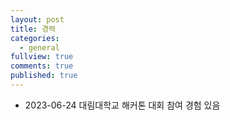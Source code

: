```yaml
---
layout: post
title: 경력
categories:
  - general
fullview: true
comments: true
published: true
---
```


- 2023-06-24 대림대학교 해커톤 대회 참여 경험 있음
